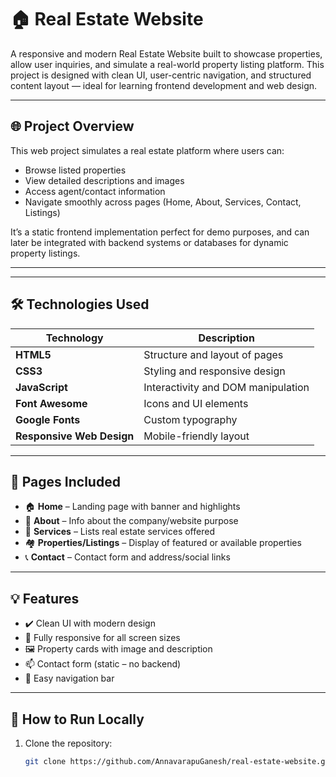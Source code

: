 # 🏠 Real Estate Website

A responsive and modern Real Estate Website built to showcase properties, allow user inquiries, and simulate a real-world property listing platform. This project is designed with clean UI, user-centric navigation, and structured content layout — ideal for learning frontend development and web design.

---

## 🌐 Project Overview

This web project simulates a real estate platform where users can:

- Browse listed properties
- View detailed descriptions and images
- Access agent/contact information
- Navigate smoothly across pages (Home, About, Services, Contact, Listings)

It’s a static frontend implementation perfect for demo purposes, and can later be integrated with backend systems or databases for dynamic property listings.

---



---

## 🛠️ Technologies Used

| Technology      | Description                        |
|-----------------|------------------------------------|
| **HTML5**        | Structure and layout of pages       |
| **CSS3**         | Styling and responsive design       |
| **JavaScript**   | Interactivity and DOM manipulation |
| **Font Awesome** | Icons and UI elements               |
| **Google Fonts** | Custom typography                   |
| **Responsive Web Design** | Mobile-friendly layout      |

---

## 📄 Pages Included

- 🏠 **Home** – Landing page with banner and highlights  
- 📖 **About** – Info about the company/website purpose  
- 💼 **Services** – Lists real estate services offered  
- 🏘️ **Properties/Listings** – Display of featured or available properties  
- 📞 **Contact** – Contact form and address/social links  

---

## 💡 Features

- ✔️ Clean UI with modern design
- 📱 Fully responsive for all screen sizes
- 🖼️ Property cards with image and description
- 📫 Contact form (static – no backend)
- 🧭 Easy navigation bar

---

## 🚀 How to Run Locally

1. Clone the repository:
   ```bash
   git clone https://github.com/AnnavarapuGanesh/real-estate-website.git
